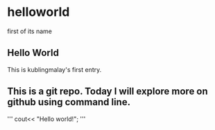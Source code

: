 # helloworld
first of its name

**Hello World**
---
This is kublingmalay's first entry.


This is a git repo. Today I will explore more on github using command line. 
---
'''
cout<< "Hello world!";
'''
